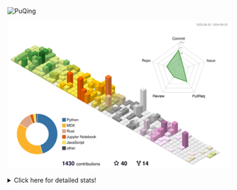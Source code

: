 ![PuQing](https://user-images.githubusercontent.com/27223114/171565019-9a56fae6-b08b-421f-99db-7e830da42371.png)

![](./profile-3d-contrib/profile-season-animate.svg)

<details>
<summary>Click here for detailed stats!</summary>

<!--START_SECTION:waka-->
![Lines of code](https://img.shields.io/badge/From%20Hello%20World%20I%27ve%20Written-1.3%20million%20lines%20of%20code-blue)

**🐱 My GitHub Data** 

> 📦 396.2 kB Used in GitHub's Storage 
 > 
> 🚫 Not Opted to Hire
 > 
> 📜 46 Public Repositories 
 > 
> 🔑 29 Private Repositories 
 > 
**I'm an Early 🐤** 

```text
🌞 Morning                420 commits         █░░░░░░░░░░░░░░░░░░░░░░░░   05.90 % 
🌆 Daytime                3275 commits        ████████████░░░░░░░░░░░░░   46.03 % 
🌃 Evening                1500 commits        █████░░░░░░░░░░░░░░░░░░░░   21.08 % 
🌙 Night                  1920 commits        ███████░░░░░░░░░░░░░░░░░░   26.99 % 
```


📊 **This Week I Spent My Time On** 

```text
💬 Programming Languages: 
Python                   26 hrs 52 mins      █████████████░░░░░░░░░░░░   52.80 % 
Browsing                 11 hrs 27 mins      ██████░░░░░░░░░░░░░░░░░░░   22.52 % 
GitHubing                3 hrs 12 mins       ██░░░░░░░░░░░░░░░░░░░░░░░   06.32 % 
Fish Touching            1 hr 59 mins        █░░░░░░░░░░░░░░░░░░░░░░░░   03.90 % 
Searching                1 hr 56 mins        █░░░░░░░░░░░░░░░░░░░░░░░░   03.81 % 

🔥 Editors: 
VS Code                  29 hrs 20 mins      ██████████████░░░░░░░░░░░   57.65 % 
Chrome                   19 hrs 41 mins      ██████████░░░░░░░░░░░░░░░   38.68 % 
fish                     1 hr 40 mins        █░░░░░░░░░░░░░░░░░░░░░░░░   03.28 % 
Obsidian                 12 mins             ░░░░░░░░░░░░░░░░░░░░░░░░░   00.39 % 

💻 Operating System: 
Linux                    29 hrs 20 mins      ██████████████░░░░░░░░░░░   57.65 % 
Mac                      21 hrs 33 mins      ███████████░░░░░░░░░░░░░░   42.35 % 
```


<!--END_SECTION:waka-->
</details>
